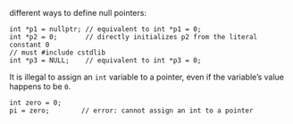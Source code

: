 
different ways to define null pointers:

```
int *p1 = nullptr; // equivalent to int *p1 = 0;  
int *p2 = 0;       // directly initializes p2 from the literal constant 0  
// must #include cstdlib  
int *p3 = NULL;    // equivalent to int *p3 = 0;
```

It is illegal to assign an `int` variable to a pointer, even if the variable’s value happens to be `0`.

```
int zero = 0;  
pi = zero;        // error: cannot assign an int to a pointer
```